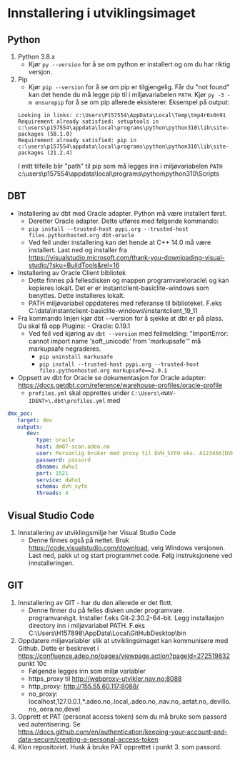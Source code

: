 # Innstallering i utviklingsimaget

## Python

1. Python 3.8.x
   - Kjør `py --version` for å se om python er installert og om du har riktig versjon.
2. Pip
   - Kjør `pip --version` for å se om pip er tilgjengelig. Får du "not found" kan det hende du må legge pip til i miljøvariabelen `PATH`. Kjør `py -3 -m ensurepip` for å se om pip allerede eksisterer.
   Eksempel på output:
   ```shell
   Looking in links: c:\Users\P157554\AppData\Local\Temp\tmp4r6s0n91
   Requirement already satisfied: setuptools in c:\users\p157554\appdata\local\programs\python\python310\lib\site-packages (58.1.0)
   Requirement already satisfied: pip in c:\users\p157554\appdata\local\programs\python\python310\lib\site-packages (21.2.4)
   ```
   I mitt tilfelle blir "path" til pip som må legges inn i miljøvariabelen `PATH` c:\users\p157554\appdata\local\programs\python\python310\Scripts

## DBT

- Installering av dbt med Oracle adapter. Python må være installert først.
   - Deretter Oracle adapter. Dette utføres med følgende kommando:
   - `pip install --trusted-host pypi.org --trusted-host  files.pythonhosted.org dbt-oracle`
   - Ved feil under installering kan det hende at C++ 14.0 må være installert. Last ned og installer fra https://visualstudio.microsoft.com/thank-you-downloading-visual-studio/?sku=BuildTools&rel=16
- Installering av Oracle Client bibliotek
   - Dette finnes på fellesdisken og mappen programvare\oracle\ og kan kopieres lokalt. Det er er instantclient-basiclite-windows som benyttes. Dette installeres lokalt.
   - PATH miljøvariabel oppdateres med referanse til biblioteket. F.eks C:\data\instantclient-basiclite-windows\instantclient_19_11
- Fra kommando linjen kjør dbt --version for å sjekke at dbt er på plass. Du skal få opp Plugins: - Oracle: 0.19.1
   - Ved feil ved kjøring av `dbt --version` med feilmelding: "ImportError: cannot import name 'soft_unicode' from 'markupsafe'" må markupsafe negraderes.
      - `pip uninstall markusafe`
      - `pip install --trusted-host pypi.org --trusted-host  files.pythonhosted.org markupsafe==2.0.1`
- Oppsett av dbt for Oracle se dokumentasjon for Oracle adapter: https://docs.getdbt.com/reference/warehouse-profiles/oracle-profile
   - `profiles.yml` skal opprettes under `C:\Users\<NAV-IDENT>\.dbt\profiles.yml` med

```yaml
dmx_poc:
   target: dev
   outputs:
      dev:
         type: oracle
         host: dm07-scan.adeo.no
         user: Personlig bruker med proxy til DVH_SYFO eks. A123456[DVH_SYFO]
         password: passord
         dbname: dwhu1
         port: 1521
         service: dwhu1
         schema: dvh_syfo
         threads: 4
```

## Visual Studio Code

1. Innstallering av utviklingsmiljø her Visual Studio Code
   - Denne finnes også på nettet. Bruk https://code.visualstudio.com/download, velg Windows versjonen. Last ned, pakk ut og start programmet code. Følg instruksjonene ved innstalleringen.

## GIT

1. Innstallering av GIT - har du den allerede er det flott.
   - Denne finner du på felles disken under programvare. programvare\git\. Installer f.eks Git-2.30.2-64-bit. Legg installasjon directory inn i miljøvariabel  PATH. F.eks C:\Users\H157898\AppData\Local\GitHubDesktop\bin
2. Oppdatere miljøvariabler slik at utviklingsimaget kan kommunisere med Github. Dette er beskrevet i https://confluence.adeo.no/pages/viewpage.action?pageId=272519832 punkt 10c
   - Følgende legges inn som miljø variabler
   - https_proxy til http://webproxy-utvikler.nav.no:8088
   - http_proxy: http://155.55.60.117:8088/
   - no_proxy: localhost,127.0.0.1,*.adeo.no,.local,.adeo.no,.nav.no,.aetat.no,.devillo.no,.oera.no,devel
3. Opprett et PAT (personal access token) som du må bruke som passord ved autentisering. Se https://docs.github.com/en/authentication/keeping-your-account-and-data-secure/creating-a-personal-access-token
4. Klon repositoriet. Husk å bruke PAT opprettet i punkt 3. som passord.
